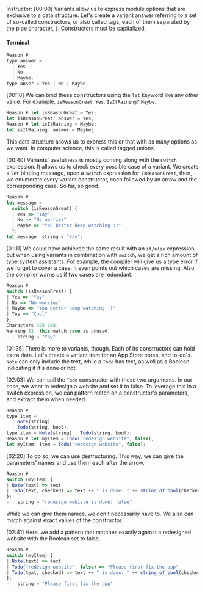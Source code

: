 Instructor: [00:00] Variants allow us to express module options that are exclusive to a data structure. Let's create a variant answer referring to a set of so-called constructors, or also called tags, each of them separated by the pipe character, `|`. Constructors must be capitalized. 

#### Terminal
```javascript
Reason #
type answer = 
  | Yes
  | No
  | Maybe;
type anser = Yes | No | Maybe;
```

[00:18] We can bind these constructors using the `let` keyword like any other value. For example, `isReasonGreat`. `Yes`. `IsItRaining`? `Maybe`. 

```javascript
Reason # let isReasonGreat = Yes;
let isReasonGreat: answer = Yes;
Reason # let isItRaining = Maybe;
let isItRaining: answer = Maybe;
```

This data structure allows us to express this or that with as many options as we want. In computer science, this is called tagged unions. 

[00:40] Variants' usefulness is mostly coming along with the `switch` expression. It allows us to check every possible case of a variant. We create a `let` binding message, open a `switch` expression for `isReasonGreat`, then, we enumerate every variant constructor, each followed by an arrow and the corresponding case. So far, so good. 

```javascript
Reason #
let message = 
  switch (isReasonGreat) {
  | Yes => "Yay"
  | No => "No worries"
  | Maybe => "You better keep watching :)"
  };
let message: string = "Yay";
```

[01:11] We could have achieved the same result with an `if/else` expression, but when using variants in combination with `switch`, we get a rich amount of type system assistants. For example, the compiler will give us a type error if we forget to cover a case. It even points out which cases are missing. Also, the compiler warns us if two cases are redundant. 

```javascript
Reason #
switch (isReasonGreat) {
| Yes => "Yay"
| No => "No worries"
| Maybe => "You better keep watching :)"
| Yes => "Cool"
};
Characters 105-108:
Warning 11: this match case is unused.
- : string = "Yay"
```

[01:35] There is more to variants, though. Each of its constructors can hold extra data. Let's create a variant item for an App Store notes, and to-do's. `Note` can only include the text, while a `Todo` has text, as well as a Boolean indicating if it's done or not. 

[02:03] We can call the `Todo` constructor with these two arguments. In our case, we want to redesign a website and set it to false. To leverage this in a switch expression, we can pattern match on a constructor's parameters, and extract them when needed. 

```javascript
Reason #
type item = 
  | Note(string)
  | Todo(string, bool);
type item = Note(string) | Todo(string, bool);
Reason # let myItem = Todo("redesign website", false);
let myItem: item = Todo("redesign website", false);
```

[02:20] To do so, we can use destructuring. This way, we can give the parameters' names and use them each after the arrow. 

```javascript
Reason #
switch (myItem) {
| Note(text) => text
| Todo(text, checked) => text ++ " is done: " ++ string_of_bool(checked)
};
- : string = "redesign webiste is done: false"
```

While we can give them names, we don't necessarily have to. We also can match against exact values of the constructor. 

[02:41] Here, we add a pattern that matches exactly against a redesigned website with the Boolean set to false.

```javascript
Reason #
switch (myItem) {
| Note(text) => text
| Todo("redesign website", false) => "Please first fix the app"
| Todo(text, checked) => text ++ " is done: " ++ string_of_bool(checked)
};
- : string = "Please first fix the app"
```